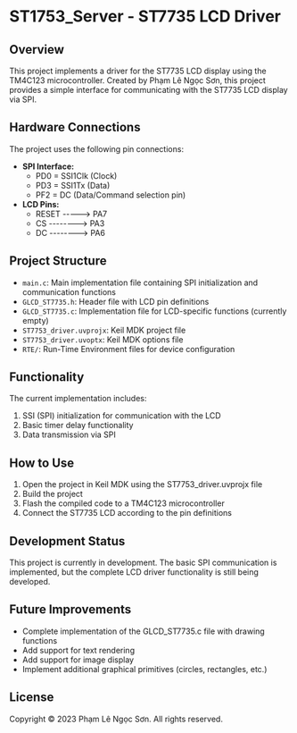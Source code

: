 # ST1753_Server - ST7735 LCD Driver

## Overview
This project implements a driver for the ST7735 LCD display using the TM4C123 microcontroller. Created by Phạm Lê Ngọc Sơn, this project provides a simple interface for communicating with the ST7735 LCD display via SPI.

## Hardware Connections
The project uses the following pin connections:
- **SPI Interface:**
  - PD0 = SSI1Clk (Clock)
  - PD3 = SSI1Tx (Data)
  - PF2 = DC (Data/Command selection pin)
- **LCD Pins:**
  - RESET -----> PA7
  - CS --------> PA3
  - DC --------> PA6

## Project Structure
- `main.c`: Main implementation file containing SPI initialization and communication functions
- `GLCD_ST7735.h`: Header file with LCD pin definitions
- `GLCD_ST7735.c`: Implementation file for LCD-specific functions (currently empty)
- `ST7753_driver.uvprojx`: Keil MDK project file
- `ST7753_driver.uvoptx`: Keil MDK options file
- `RTE/`: Run-Time Environment files for device configuration

## Functionality
The current implementation includes:
1. SSI (SPI) initialization for communication with the LCD
2. Basic timer delay functionality
3. Data transmission via SPI

## How to Use
1. Open the project in Keil MDK using the ST7753_driver.uvprojx file
2. Build the project
3. Flash the compiled code to a TM4C123 microcontroller
4. Connect the ST7735 LCD according to the pin definitions

## Development Status
This project is currently in development. The basic SPI communication is implemented, but the complete LCD driver functionality is still being developed.

## Future Improvements
- Complete implementation of the GLCD_ST7735.c file with drawing functions
- Add support for text rendering
- Add support for image display
- Implement additional graphical primitives (circles, rectangles, etc.)

## License
Copyright © 2023 Phạm Lê Ngọc Sơn. All rights reserved.